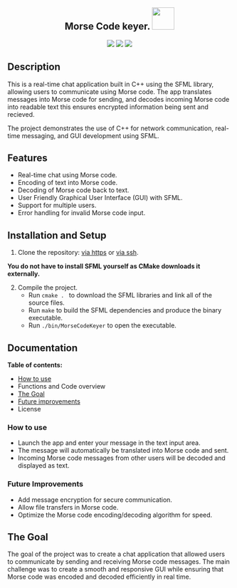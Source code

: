 <div align="center">
  <h2> Morse Code keyer. <img height="50" src="https://www.pngrepo.com/png/38633/512/morse-code.png"></h2>
<img src="https://github.com/apetrai/MorseCode_translator/actions/workflows/cmake.yml/badge.svg"> 
 <img src="https://img.shields.io/github/issues/apetrai/MorseCode_translator">
  <img src="https://img.shields.io/github/v/tag/apetrai/MorseCode_translator">

</div>

## Description

This is a real-time chat application built in C++ using the SFML library, allowing users to communicate using Morse code. The app translates messages into Morse code for sending, and decodes incoming Morse code into readable text this ensures encrypted information being sent and recieved.

The project demonstrates the use of C++ for network communication, real-time messaging, and GUI development using SFML.

## Features

- Real-time chat using Morse code.
- Encoding of text into Morse code.
- Decoding of Morse code back to text.
- User Friendly Graphical User Interface (GUI) with SFML.
- Support for multiple users.
- Error handling for invalid Morse code input.




## Installation and Setup

1. Clone the repository: [via https](https://github.com/apetrai/morse-code-chat-app.git) or [via ssh](git@github.com:apetrai/MorseCode_keyer.git).

**You do not have to install SFML yourself as CMake downloads it externally.** 

2. Compile the project.
    - Run ```cmake . ``` to download the SFML libraries and link all of the source files.
    - Run ```make``` to build the SFML dependencies and produce the binary executable.
    - Run ```./bin/MorseCodeKeyer``` to open the executable.
  
## Documentation
**Table of contents:**
   - [How to use](#how-to-use)
   - Functions and Code overview
   - [The Goal](#the-goal)
   - [Future improvements](#future-improvements)
   - License
  ### How to use
   
- Launch the app and enter your message in the text input area.
- The message will automatically be translated into Morse code and sent.
- Incoming Morse code messages from other users will be decoded and displayed as text.

### Future Improvements
- Add message encryption for secure communication.
- Allow file transfers in Morse code.
- Optimize the Morse code encoding/decoding algorithm for speed.

## The Goal

The goal of the project was to create a chat application that allowed users to communicate by sending and receiving Morse code messages. The main challenge was to create a smooth and responsive GUI while ensuring that Morse code was encoded and decoded efficiently in real time.



#
